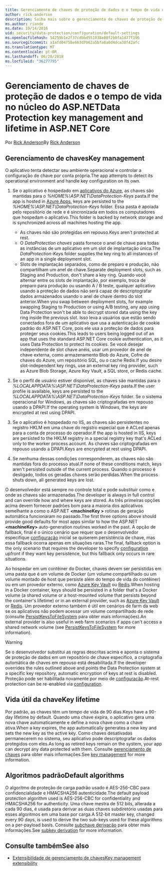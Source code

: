 ```yaml
---
title: Gerenciamento de chaves de proteção de dados e o tempo de vida no núcleo do ASP.NET
author: rick-anderson
description: Saiba mais sobre o gerenciamento de chaves de proteção de dados e o tempo de vida no núcleo do ASP.NET.
ms.author: riande
ms.date: 10/14/2016
uid: security/data-protection/configuration/default-settings
ms.openlocfilehash: 54259b1e2f37cdbbd551038e80f2b0fa1d77f196
ms.sourcegitcommit: a1afd04758e663d7062a5bfa8a0d4dca38f42afc
ms.translationtype: MT
ms.contentlocale: pt-BR
ms.lasthandoff: 06/20/2018
ms.locfileid: "36277795"
---
```

# <a name="data-protection-key-management-and-lifetime-in-aspnet-core"></a><span data-ttu-id="88ba8-103">Gerenciamento de chaves de proteção de dados e o tempo de vida no núcleo do ASP.NET</span><span class="sxs-lookup"><span data-stu-id="88ba8-103">Data Protection key management and lifetime in ASP.NET Core</span></span>

<span data-ttu-id="88ba8-104">Por [Rick Anderson](https://twitter.com/RickAndMSFT)</span><span class="sxs-lookup"><span data-stu-id="88ba8-104">By [Rick Anderson](https://twitter.com/RickAndMSFT)</span></span>

## <a name="key-management"></a><span data-ttu-id="88ba8-105">Gerenciamento de chaves</span><span class="sxs-lookup"><span data-stu-id="88ba8-105">Key management</span></span>

<span data-ttu-id="88ba8-106">O aplicativo tenta detectar seu ambiente operacional e controlar a configuração de chave por conta própria.</span><span class="sxs-lookup"><span data-stu-id="88ba8-106">The app attempts to detect its operational environment and handle key configuration on its own.</span></span>

1. <span data-ttu-id="88ba8-107">Se o aplicativo é hospedado em [aplicativos do Azure](https://azure.microsoft.com/services/app-service/), as chaves são mantidas para o *%HOME%\ASP.NET\DataProtection-Keys* pasta.</span><span class="sxs-lookup"><span data-stu-id="88ba8-107">If the app is hosted in [Azure Apps](https://azure.microsoft.com/services/app-service/), keys are persisted to the *%HOME%\ASP.NET\DataProtection-Keys* folder.</span></span> <span data-ttu-id="88ba8-108">Essa pasta é apoiada pelo repositório de rede e é sincronizada em todos os computadores que hospedam o aplicativo.</span><span class="sxs-lookup"><span data-stu-id="88ba8-108">This folder is backed by network storage and is synchronized across all machines hosting the app.</span></span>
   * <span data-ttu-id="88ba8-109">As chaves não são protegidas em repouso.</span><span class="sxs-lookup"><span data-stu-id="88ba8-109">Keys aren't protected at rest.</span></span>
   * <span data-ttu-id="88ba8-110">O *DataProtection chaves* pasta fornece o anel de chave para todas as instâncias de um aplicativo em um slot de implantação única.</span><span class="sxs-lookup"><span data-stu-id="88ba8-110">The *DataProtection-Keys* folder supplies the key ring to all instances of an app in a single deployment slot.</span></span>
   * <span data-ttu-id="88ba8-111">Slots de implantação separados, como de preparo e produção, não compartilham um anel de chave.</span><span class="sxs-lookup"><span data-stu-id="88ba8-111">Separate deployment slots, such as Staging and Production, don't share a key ring.</span></span> <span data-ttu-id="88ba8-112">Quando você alternar entre os slots de implantação, por exemplo, troca de preparo para produção ou usando A / B teste, qualquer aplicativo usando a proteção de dados não será capaz de descriptografar dados armazenados usando o anel de chave dentro do slot anterior.</span><span class="sxs-lookup"><span data-stu-id="88ba8-112">When you swap between deployment slots, for example swapping Staging to Production or using A/B testing, any app using Data Protection won't be able to decrypt stored data using the key ring inside the previous slot.</span></span> <span data-ttu-id="88ba8-113">Isso leva a usuários que estão sendo conectados fora de um aplicativo que usa a autenticação de cookie padrão do ASP.NET Core, pois ele usa a proteção de dados para proteger seus cookies.</span><span class="sxs-lookup"><span data-stu-id="88ba8-113">This leads to users being logged out of an app that uses the standard ASP.NET Core cookie authentication, as it uses Data Protection to protect its cookies.</span></span> <span data-ttu-id="88ba8-114">Se você desejar independente de slot chave anéis, usar um provedor de anel de chave externa, como armazenamento Blob do Azure, Cofre de chaves do Azure, um repositório SQL, ou o cache Redis.</span><span class="sxs-lookup"><span data-stu-id="88ba8-114">If you desire slot-independent key rings, use an external key ring provider, such as Azure Blob Storage, Azure Key Vault, a SQL store, or Redis cache.</span></span>

1. <span data-ttu-id="88ba8-115">Se o perfil de usuário estiver disponível, as chaves são mantidas para o *%LOCALAPPDATA%\ASP.NET\DataProtection-Keys* pasta.</span><span class="sxs-lookup"><span data-stu-id="88ba8-115">If the user profile is available, keys are persisted to the *%LOCALAPPDATA%\ASP.NET\DataProtection-Keys* folder.</span></span> <span data-ttu-id="88ba8-116">Se o sistema operacional for Windows, as chaves são criptografadas em repouso usando a DPAPI.</span><span class="sxs-lookup"><span data-stu-id="88ba8-116">If the operating system is Windows, the keys are encrypted at rest using DPAPI.</span></span>

1. <span data-ttu-id="88ba8-117">Se o aplicativo é hospedado no IIS, as chaves são persistentes no registro HKLM em uma chave do registro especial que é ACLed apenas para a conta de processo do operador.</span><span class="sxs-lookup"><span data-stu-id="88ba8-117">If the app is hosted in IIS, keys are persisted to the HKLM registry in a special registry key that's ACLed only to the worker process account.</span></span> <span data-ttu-id="88ba8-118">As chaves são criptografadas em repouso usando a DPAPI.</span><span class="sxs-lookup"><span data-stu-id="88ba8-118">Keys are encrypted at rest using DPAPI.</span></span>

1. <span data-ttu-id="88ba8-119">Se nenhuma dessas condições corresponderem, as chaves não são mantidas fora do processo atual.</span><span class="sxs-lookup"><span data-stu-id="88ba8-119">If none of these conditions match, keys aren't persisted outside of the current process.</span></span> <span data-ttu-id="88ba8-120">Quando o processo é desligado, todos os geradas chaves serão perdidas.</span><span class="sxs-lookup"><span data-stu-id="88ba8-120">When the process shuts down, all generated keys are lost.</span></span>

<span data-ttu-id="88ba8-121">O desenvolvedor está sempre no controle total e pode substituir como e onde as chaves são armazenadas.</span><span class="sxs-lookup"><span data-stu-id="88ba8-121">The developer is always in full control and can override how and where keys are stored.</span></span> <span data-ttu-id="88ba8-122">As três primeiras opções acima devem fornecer padrões bom para a maioria dos aplicativos semelhante a como o ASP.NET  **\<machineKey >** rotinas de geração automática funcionaram no passado.</span><span class="sxs-lookup"><span data-stu-id="88ba8-122">The first three options above should provide good defaults for most apps similar to how the ASP.NET **\<machineKey>** auto-generation routines worked in the past.</span></span> <span data-ttu-id="88ba8-123">A opção de fallback, final é o único cenário que requer que o desenvolvedor especifique [configuração](xref:security/data-protection/configuration/overview) inicial se quiserem persistência de chave, mas essa fallback ocorra apenas em situações raras.</span><span class="sxs-lookup"><span data-stu-id="88ba8-123">The final, fallback option is the only scenario that requires the developer to specify [configuration](xref:security/data-protection/configuration/overview) upfront if they want key persistence, but this fallback only occurs in rare situations.</span></span>

<span data-ttu-id="88ba8-124">Ao hospedar em um contêiner do Docker, chaves devem ser persistidas em uma pasta que é um volume de Docker (um volume compartilhado ou um volume montado de host que persiste além do tempo de vida do contêiner) ou em um provedor externo, como [Azure Key Vault](https://azure.microsoft.com/services/key-vault/) ou [Redis](https://redis.io/).</span><span class="sxs-lookup"><span data-stu-id="88ba8-124">When hosting in a Docker container, keys should be persisted in a folder that's a Docker volume (a shared volume or a host-mounted volume that persists beyond the container's lifetime) or in an external provider, such as [Azure Key Vault](https://azure.microsoft.com/services/key-vault/) or [Redis](https://redis.io/).</span></span> <span data-ttu-id="88ba8-125">Um provedor externo também é útil em cenários de farm da web se os aplicativos não podem acessar um volume compartilhado de rede (consulte [PersistKeysToFileSystem](xref:security/data-protection/configuration/overview#persistkeystofilesystem) para obter mais informações).</span><span class="sxs-lookup"><span data-stu-id="88ba8-125">An external provider is also useful in web farm scenarios if apps can't access a shared network volume (see [PersistKeysToFileSystem](xref:security/data-protection/configuration/overview#persistkeystofilesystem) for more information).</span></span>

> [!WARNING]
> <span data-ttu-id="88ba8-126">Se o desenvolvedor substitui as regras descritas acima e aponta o sistema de proteção de dados em um repositório de chave específico, a criptografia automática de chaves em repouso está desabilitada.</span><span class="sxs-lookup"><span data-stu-id="88ba8-126">If the developer overrides the rules outlined above and points the Data Protection system at a specific key repository, automatic encryption of keys at rest is disabled.</span></span> <span data-ttu-id="88ba8-127">Proteção pode ser habilitada novamente por meio de [configuração](xref:security/data-protection/configuration/overview).</span><span class="sxs-lookup"><span data-stu-id="88ba8-127">At-rest protection can be re-enabled via [configuration](xref:security/data-protection/configuration/overview).</span></span>

## <a name="key-lifetime"></a><span data-ttu-id="88ba8-128">Vida útil da chave</span><span class="sxs-lookup"><span data-stu-id="88ba8-128">Key lifetime</span></span>

<span data-ttu-id="88ba8-129">Por padrão, as chaves têm um tempo de vida de 90 dias.</span><span class="sxs-lookup"><span data-stu-id="88ba8-129">Keys have a 90-day lifetime by default.</span></span> <span data-ttu-id="88ba8-130">Quando uma chave expira, o aplicativo gera uma nova chave automaticamente e define a nova chave como a chave ativa.</span><span class="sxs-lookup"><span data-stu-id="88ba8-130">When a key expires, the app automatically generates a new key and sets the new key as the active key.</span></span> <span data-ttu-id="88ba8-131">Como chaves desativadas permanecerem no sistema, seu aplicativo pode descriptografar os dados protegidos com eles.</span><span class="sxs-lookup"><span data-stu-id="88ba8-131">As long as retired keys remain on the system, your app can decrypt any data protected with them.</span></span> <span data-ttu-id="88ba8-132">Consulte [gerenciamento de chaves](xref:security/data-protection/implementation/key-management#key-expiration-and-rolling) para obter mais informações.</span><span class="sxs-lookup"><span data-stu-id="88ba8-132">See [key management](xref:security/data-protection/implementation/key-management#key-expiration-and-rolling) for more information.</span></span>

## <a name="default-algorithms"></a><span data-ttu-id="88ba8-133">Algoritmos padrão</span><span class="sxs-lookup"><span data-stu-id="88ba8-133">Default algorithms</span></span>

<span data-ttu-id="88ba8-134">O algoritmo de proteção de carga padrão usado é AES-256-CBC para confidencialidade e HMACSHA256 autenticidade.</span><span class="sxs-lookup"><span data-stu-id="88ba8-134">The default payload protection algorithm used is AES-256-CBC for confidentiality and HMACSHA256 for authenticity.</span></span> <span data-ttu-id="88ba8-135">Uma chave mestra de 512 bits, alterada a cada 90 dias, é usada para derivar as duas chaves subdiretório usadas para esses algoritmos em uma base por carga.</span><span class="sxs-lookup"><span data-stu-id="88ba8-135">A 512-bit master key, changed every 90 days, is used to derive the two sub-keys used for these algorithms on a per-payload basis.</span></span> <span data-ttu-id="88ba8-136">Consulte [subchave derivação](xref:security/data-protection/implementation/subkeyderivation#additional-authenticated-data-and-subkey-derivation) para obter mais informações.</span><span class="sxs-lookup"><span data-stu-id="88ba8-136">See [subkey derivation](xref:security/data-protection/implementation/subkeyderivation#additional-authenticated-data-and-subkey-derivation) for more information.</span></span>

## <a name="see-also"></a><span data-ttu-id="88ba8-137">Consulte também</span><span class="sxs-lookup"><span data-stu-id="88ba8-137">See also</span></span>

* [<span data-ttu-id="88ba8-138">Extensibilidade de gerenciamento de chaves</span><span class="sxs-lookup"><span data-stu-id="88ba8-138">Key management extensibility</span></span>](xref:security/data-protection/extensibility/key-management)
